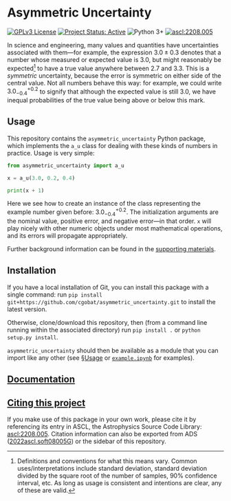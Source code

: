 # Asymmetric Uncertainty

[![GPLv3 License](https://img.shields.io/github/license/cgobat/asymmetric_uncertainty)](https://opensource.org/licenses/GPL-3.0) [![Project Status: Active](https://www.repostatus.org/badges/latest/active.svg)](https://www.repostatus.org/#active) ![Python 3+](https://img.shields.io/badge/made%20with-Python%203-blue) [![ascl:2208.005](https://img.shields.io/badge/ascl-2208.005-blue.svg?colorB=262255)](https://ascl.net/2208.005)

In science and engineering, many values and quantities have uncertainties associated with them—for example, the expression $3.0\pm0.3$ denotes that a number whose measured or expected value is 3.0, but might reasonably be expected[^1] to have a true value anywhere between 2.7 and 3.3. This is a *symmetric* uncertainty, because the error is symmetric on either side of the central value. Not all numbers behave this way: for example, we could write $3.0_{-0.4}^{+0.2}$ to signify that although the expected value is still 3.0, we have inequal probabilities of the true value being above or below this mark.

## Usage

This repository contains the `asymmetric_uncertainty` Python package, which implements the `a_u` class for dealing with these kinds of numbers in practice. Usage is very simple:

```python
from asymmetric_uncertainty import a_u

x = a_u(3.0, 0.2, 0.4)

print(x + 1)
```

Here we see how to create an instance of the class representing the example number given before: $3.0_{-0.4}^{+0.2}$. The initialization arguments are the nominal value, positive error, and negative error—in that order. `x` will play nicely with other numeric objects under most mathematical operations, and its errors will propagate appropriately.

Further background information can be found in the [supporting materials](./supporting_matl.md).

## Installation

If you have a local installation of Git, you can install this package with a single command: run `pip install git+https://github.com/cgobat/asymmetric_uncertainty.git` to install the latest version.

Otherwise, clone/download this repository, then (from a command line running within the associated directory) run `pip install .` or `python setup.py install`.

`asymmetric_uncertainty` should then be available as a module that you can import like any other (see [§Usage](#usage) or [`example.ipynb`](./example.ipynb) for examples).

## [Documentation](../../wiki)

## [Citing this project](./CITATION.bib)

If you make use of this package in your own work, please cite it by referencing its entry in ASCL, the Astrophysics Source Code Library: [ascl:2208.005](http://ascl.net/2208.005). Citation information can also be exported from ADS ([2022ascl.soft08005G](https://ui.adsabs.harvard.edu/abs/2022ascl.soft08005G/exportcitation)) or the sidebar of this repository.

[^1]: Definitions and conventions for what this means vary. Common uses/interpretations include standard deviation, standard deviation divided by the square root of the number of samples, 90% confidence interval, etc. As long as usage is consistent and intentions are clear, any of these are valid.
